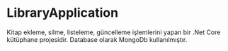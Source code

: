 # LibraryApplication
Kitap ekleme, silme, listeleme, güncelleme işlemlerini yapan bir .Net Core kütüphane projesidir. 
Database olarak MongoDb kullanılmıştır.
